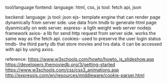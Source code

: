 tool/language
fontend:
language: html, css, js
tool: fetch api, json


beckend:
language: js
tool: 
    json
    ejs- template engine that can render page dynamically from server side.
    use data from tmdb to generate html page dyanmically on web server.
    express- a ligth weight web server nodejs framework
    axios- a lib for send http request from server side. works the same way as the fetch api.
    cookies- used to preserve the user login status
    tmdb- the third party db that store movies and tvs data. it can be accessed with api by using axios. 


reference:
    https://www.w3schools.com/howto/howto_js_slideshow.asp
    https://developers.themoviedb.org/3/getting-started
    https://www.w3schools.com/css/css3_animations.asp
    http://expressjs.com/en/resources/middleware/cookie-parser.html

